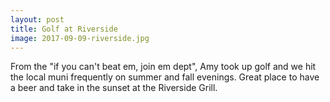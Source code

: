 ```yaml
---
layout: post
title: Golf at Riverside
image: 2017-09-09-riverside.jpg
---
```


From the "if you can't beat em, join em dept", Amy took up golf and we hit the local muni 
frequently on summer and fall evenings. Great place to have a beer and take in the sunset at the
Riverside Grill.   

